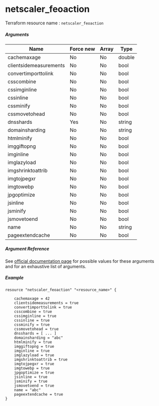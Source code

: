 # netscaler_feoaction

Terraform resource name : ```netscaler_feoaction```

##### Arguments

| Name | Force new | Array | Type |
|----|----|----|----|
|cachemaxage|No|No|double|
|clientsidemeasurements|No|No|bool|
|convertimporttolink|No|No|bool|
|csscombine|No|No|bool|
|cssimginline|No|No|bool|
|cssinline|No|No|bool|
|cssminify|No|No|bool|
|cssmovetohead|No|No|bool|
|dnsshards|Yes|No|string|
|domainsharding|No|No|string|
|htmlminify|No|No|bool|
|imggiftopng|No|No|bool|
|imginline|No|No|bool|
|imglazyload|No|No|bool|
|imgshrinktoattrib|No|No|bool|
|imgtojpegxr|No|No|bool|
|imgtowebp|No|No|bool|
|jpgoptimize|No|No|bool|
|jsinline|No|No|bool|
|jsminify|No|No|bool|
|jsmovetoend|No|No|bool|
|name|No|No|string|
|pageextendcache|No|No|bool|

##### Argument Reference

See [official documentation page](https://developer-docs.citrix.com/projects/netscaler-nitro-api/en/11.0/configuration/front-end-optimization/feoaction/feoaction/) for possible values for these arguments and for an exhaustive list of arguments.

##### Example

```
resource "netscaler_feoaction" "<resource_name>" {

    cachemaxage = 42
    clientsidemeasurements = true
    convertimporttolink = true
    csscombine = true
    cssimginline = true
    cssinline = true
    cssminify = true
    cssmovetohead = true
    dnsshards = [ ... ]
    domainsharding = "abc"
    htmlminify = true
    imggiftopng = true
    imginline = true
    imglazyload = true
    imgshrinktoattrib = true
    imgtojpegxr = true
    imgtowebp = true
    jpgoptimize = true
    jsinline = true
    jsminify = true
    jsmovetoend = true
    name = "abc"
    pageextendcache = true
}
```

